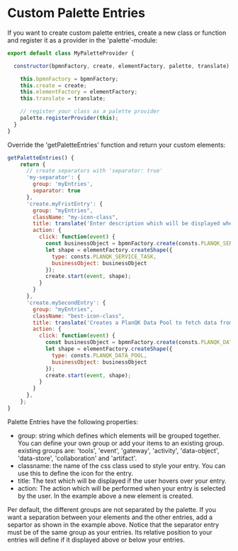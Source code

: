 # Custom Palette Entries
If you want to create custom palette entries, create a new class or function and register it as a provider in the 'palette'-module:

```javascript
export default class MyPaletteProvider {

  constructor(bpmnFactory, create, elementFactory, palette, translate) {

    this.bpmnFactory = bpmnFactory;
    this.create = create;
    this.elementFactory = elementFactory;
    this.translate = translate;

    // register your class as a palette provider
    palette.registerProvider(this);
  }
}  
```

Override the 'getPaletteEntries' function and return your custom elements:

```javascript
getPaletteEntries() {
    return {
      // create separators with 'separator: true'
      'my-separator': {
        group: 'myEntries',
        separator: true
      },
      'create.myFristEntry': {
        group: "myEntries",
        className: "my-icon-class",
        title: translate('Enter description which will be displayed when you hover over your entry.'),
        action: {
          click: function(event) {
            const businessObject = bpmnFactory.create(consts.PLANQK_SERVICE_TASK);
            let shape = elementFactory.createShape({
              type: consts.PLANQK_SERVICE_TASK,
              businessObject: businessObject
            });
            create.start(event, shape);
          }
        }
      },
      'create.mySecondEntry': {
        group: "myEntries",
        className: "best-icon-class",
        title: translate('Creates a PlanQK Data Pool to fetch data from'),
        action: {
          click: function(event) {
            const businessObject = bpmnFactory.create(consts.PLANQK_DATA_POOL);
            let shape = elementFactory.createShape({
              type: consts.PLANQK_DATA_POOL,
              businessObject: businessObject
            });
            create.start(event, shape);
          }
        }
      },
    };
}
```

Palette Entries have the following properties:
- group: string which defines which elements will be grouped together. You can define your own group or add your items to an existing group.
existing groups are: 'tools', 'event', 'gateway', 'activity', 'data-object', 'data-store', 'collaboration' and 'artifact'.
- classname: the name of the css class used to style your entry. You can use this to define the icon for the entry.
- title: The text which will be displayed if the user hovers over your entry.
- action: The action which will be performed when your entry is selected by the user. In the example above a new element is created.

Per default, the different groups are not separated by the palette. If you want a separation between your elements and the other entries, add a separtor as shown in the example above. Notice that the separator entry must be of the same group as your entries. Its relative position to your entries will define if it displayed above or below your entries.
